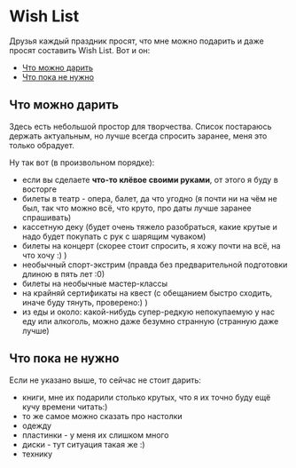 # Wish List

Друзья каждый праздник просят, что мне можно подарить и даже просят составить Wish List. Вот и он:

- [Что можно дарить](#что-можно-дарить)
- [Что пока не нужно](#что-пока-не-нужно)

## Что можно дарить

Здесь есть небольшой простор для творчества.
Список постараюсь держать актуальным, но лучше всегда спросить заранее, меня это только обрадует.

Ну так вот (в произвольном порядке):

<!-- - [](https://www.amazon.co.uk/dp/) -->

- если вы сделаете **что-то клёвое своими руками**, от этого я буду в восторге
- билеты в театр - опера, балет, да что угодно (я почти ни на чём не был, так что можно всё, что круто, про даты лучше заранее спрашивать)
- кассетную деку (будет очень тяжело разобраться, какие крутые и надо будет покупать с рук с шарящим чуваком)
- билеты на концерт (скорее стоит спросить, я хожу почти на всё, на что хочу :) )
- необычный спорт-экстрим (правда без предварительной подготовки длиною в пять лет :0)
- билеты на необычные мастер-классы
- на крайняй сертификаты на квест (с обещанием быстро сходить, иначе буду тянуть, проверено:) )
- из еды и около: какой-нибудь супер-редкую непокупаемую у нас еду или алкоголь, можно даже безумно странную (странную даже лучше)

## Что пока не нужно

Если не указано выше, то сейчас не стоит дарить:

- книги, мне их подарили столько крутых, что я их точно буду ещё кучу времени читать:)
- то же самое можно сказать про настолки
- одежду
- пластинки - у меня их слишком много
- диски - тут ситуация такая же :)
- технику
